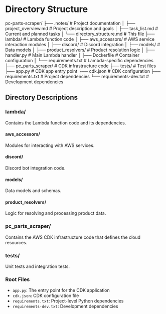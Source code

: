# Directory Structure

pc-parts-scraper/
├── .notes/                     # Project documentation
│   ├── project_overview.md     # Project description and goals
│   ├── task_list.md           # Current and planned tasks
│   └── directory_structure.md  # This file
├── lambda/                     # Lambda function code
│   ├── aws_accessors/         # AWS service interaction modules
│   ├── discord/               # Discord integration
│   ├── models/                # Data models
│   ├── product_resolvers/     # Product resolution logic
│   ├── handler.py            # Main Lambda handler
│   ├── Dockerfile            # Container configuration
│   └── requirements.txt      # Lambda-specific dependencies
├── pc_parts_scraper/         # CDK infrastructure code
├── tests/                    # Test files
├── app.py                    # CDK app entry point
├── cdk.json                  # CDK configuration
├── requirements.txt          # Project dependencies
└── requirements-dev.txt      # Development dependencies

## Directory Descriptions

### lambda/
Contains the Lambda function code and its dependencies.

#### aws_accessors/
Modules for interacting with AWS services.

#### discord/
Discord bot integration code.

#### models/
Data models and schemas.

#### product_resolvers/
Logic for resolving and processing product data.

### pc_parts_scraper/
Contains the AWS CDK infrastructure code that defines the cloud resources.

### tests/
Unit tests and integration tests.

### Root Files
- `app.py`: The entry point for the CDK application
- `cdk.json`: CDK configuration file
- `requirements.txt`: Project-level Python dependencies
- `requirements-dev.txt`: Development dependencies
